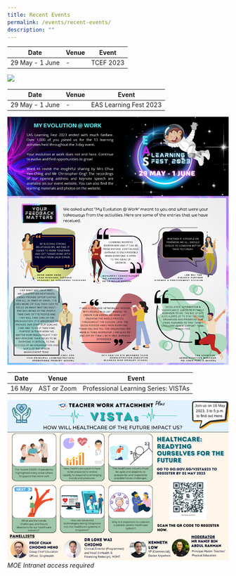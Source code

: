 ```yaml
---
title: Recent Events
permalink: /events/recent-events/
description: ""
---
```

<p id="easlf23"></p>

| Date | Venue | Event|
| -------- | -------- | -------- |
| 29 May - 1 June  | - | TCEF 2023|

<a href="[Index - Teachers' Conference and ExCEL Fest 2023 (tcef2023.sg)](https://www.tcef2023.sg/)"><img src="/images/Events/TCEF2023-Thkyou-1png" style="width:1000px"></a>

<p></p>

<p id="easlf23"></p>

| Date | Venue | Event|
| -------- | -------- | -------- |
| 29 May - 1 June  | - | EAS Learning Fest 2023|

<a href="https://intranet.moe.gov.sg/academy/Pages/professional-development/eas/eas-learning-fest.aspx"><img src="/images/Events/easlf2023_postevent.png" style="width:1000px"></a>

<p></p>
<p id="vistas"></p>

| Date | Venue | Event|
| -------- | -------- | -------- |
| 16 May  | AST or Zoom   | Professional Learning Series: VISTAs|


<a href="https://intranet.moe.gov.sg/academy/TWA/Pages/VISTAs.aspx"><img src="/images/Events/vista-16may23.png" style="width:1000px"></a>
*MOE Intranet access required*
<p></p>
